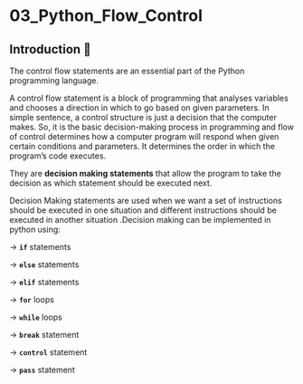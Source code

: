  
# 03_Python_Flow_Control

## Introduction 👋

The control flow statements are an essential part of the Python programming language.

A control flow statement is a block of programming that analyses variables and chooses a direction in which to go based on given parameters. In simple sentence, a control structure is just a decision that the computer makes. So, it is the basic decision-making process in programming and flow of control determines how a computer program will respond when given certain conditions and parameters. It determines the  order in which the program’s code executes.

They are **decision making statements** that allow the program to take the decision as which statement should be executed next.

Decision Making statements are used when we want a set of instructions should be executed in one situation and different instructions should be executed in another situation .Decision making can be implemented in python using:

&#8594; **`if`** statements

&#8594; **`else`** statements

&#8594; **`elif`** statements

&#8594; **`for`** loops

&#8594; **`while`** loops

&#8594; **`break`** statement

&#8594; **`control`** statement

&#8594; **`pass`** statement